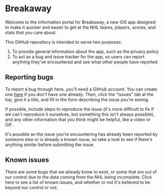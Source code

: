 # Breakaway

Welcome to the information portal for Breakaway, a new iOS app designed to make it quicker and easier to get at the NHL teams, players, scores, and stats that you care about.

This GitHub repository is intended to serve two purposes:

1. To provide general information about the app, such as the privacy policy
2. To act as a bug and issue tracker for the app, so users can report anything they've encountered and see what other people have reported

## Reporting bugs

To report a bug through here, you'll need a GitHub account. You can create one [here](https://github.com/) if you don't have one already. Then, click the "Issues" tab at the top, give it a title, and fill in the form describing the issue you're seeing. 

If possible, include steps to reproduce the issue (it's more difficult to fix if we can't reproduce it ourselves, but something this isn't always possible), and any other information that you think might be helpful, like a video or GIF.

It's possible an the issue you're encountering has already been reported by someone else or is already a known issue, so take a look to see if there's anything similar before submitting the issue. 

## Known issues

There are some bugs that we already know to exist, or some that are out of our control due to the data coming from the NHL being incomplete. Click here to see a list of known issues, and whether or not it's believed to be beyond our control or not.
